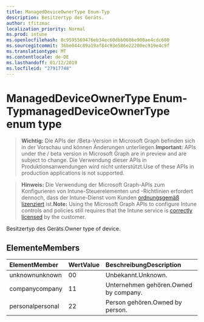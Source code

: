 ```yaml
---
title: ManagedDeviceOwnerType Enum-Typ
description: Besitzertyp des Geräts.
author: tfitzmac
localization_priority: Normal
ms.prod: intune
ms.openlocfilehash: 8c9595569476eb34ec60dbb0686e900ae4cdc600
ms.sourcegitcommit: 36be044c89a19af84c93e586e22200ec919e4c9f
ms.translationtype: MT
ms.contentlocale: de-DE
ms.lasthandoff: 01/12/2019
ms.locfileid: "27917748"
---
```

# <a name="manageddeviceownertype-enum-type"></a><span data-ttu-id="74b5d-103">ManagedDeviceOwnerType Enum-Typ</span><span class="sxs-lookup"><span data-stu-id="74b5d-103">managedDeviceOwnerType enum type</span></span>

> <span data-ttu-id="74b5d-104">**Wichtig:** Die APIs der /Beta-Version in Microsoft Graph befinden sich in der Vorschau und können Änderungen unterliegen.</span><span class="sxs-lookup"><span data-stu-id="74b5d-104">**Important:** APIs under the / beta version in Microsoft Graph are in preview and are subject to change.</span></span> <span data-ttu-id="74b5d-105">Die Verwendung dieser APIs in Produktionsanwendungen wird nicht unterstützt.</span><span class="sxs-lookup"><span data-stu-id="74b5d-105">Use of these APIs in production applications is not supported.</span></span>

> <span data-ttu-id="74b5d-106">**Hinweis:** Die Verwendung der Microsoft Graph-APIs zum Konfigurieren von Intune-Steuerelementen und -Richtlinien erfordert dennoch, dass der Intune-Dienst vom Kunden [ordnungsgemäß lizenziert](https://go.microsoft.com/fwlink/?linkid=839381) ist.</span><span class="sxs-lookup"><span data-stu-id="74b5d-106">**Note:** Using the Microsoft Graph APIs to configure Intune controls and policies still requires that the Intune service is [correctly licensed](https://go.microsoft.com/fwlink/?linkid=839381) by the customer.</span></span>

<span data-ttu-id="74b5d-107">Besitzertyp des Geräts.</span><span class="sxs-lookup"><span data-stu-id="74b5d-107">Owner type of device.</span></span>
## <a name="members"></a><span data-ttu-id="74b5d-108">Elemente</span><span class="sxs-lookup"><span data-stu-id="74b5d-108">Members</span></span>
|<span data-ttu-id="74b5d-109">Element</span><span class="sxs-lookup"><span data-stu-id="74b5d-109">Member</span></span>|<span data-ttu-id="74b5d-110">Wert</span><span class="sxs-lookup"><span data-stu-id="74b5d-110">Value</span></span>|<span data-ttu-id="74b5d-111">Beschreibung</span><span class="sxs-lookup"><span data-stu-id="74b5d-111">Description</span></span>|
|:---|:---|:---|
|<span data-ttu-id="74b5d-112">unknown</span><span class="sxs-lookup"><span data-stu-id="74b5d-112">unknown</span></span>|<span data-ttu-id="74b5d-113">0</span><span class="sxs-lookup"><span data-stu-id="74b5d-113">0</span></span>|<span data-ttu-id="74b5d-114">Unbekannt.</span><span class="sxs-lookup"><span data-stu-id="74b5d-114">Unknown.</span></span>|
|<span data-ttu-id="74b5d-115">company</span><span class="sxs-lookup"><span data-stu-id="74b5d-115">company</span></span>|<span data-ttu-id="74b5d-116">1</span><span class="sxs-lookup"><span data-stu-id="74b5d-116">1</span></span>|<span data-ttu-id="74b5d-117">Unternehmen gehören.</span><span class="sxs-lookup"><span data-stu-id="74b5d-117">Owned by company.</span></span>|
|<span data-ttu-id="74b5d-118">personal</span><span class="sxs-lookup"><span data-stu-id="74b5d-118">personal</span></span>|<span data-ttu-id="74b5d-119">2</span><span class="sxs-lookup"><span data-stu-id="74b5d-119">2</span></span>|<span data-ttu-id="74b5d-120">Person gehören.</span><span class="sxs-lookup"><span data-stu-id="74b5d-120">Owned by person.</span></span>|





